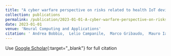 ```yaml
---
title: "A cyber warfare perspective on risks related to health IoT devices and contact tracing"
collection: publications
permalink: /publication/2023-01-01-A-cyber-warfare-perspective-on-risks-related-to-health-IoT-devices-and-contact-tracing
date: 2023-01-01
venue: 'Neural Computing and Applications'
citation: ' Andrea Bobbio,  Lelio Campanile,  Marco Gribaudo,  Mauro Iacono,  Fiammetta Marulli,  Michele Mastroianni, &quot;A cyber warfare perspective on risks related to health IoT devices and contact tracing.&quot; Neural Computing and Applications, 2023.'
---
```

Use [Google Scholar](https://scholar.google.com/scholar?q=A+cyber+warfare+perspective+on+risks+related+to+health+IoT+devices+and+contact+tracing){:target="_blank"} for full citation